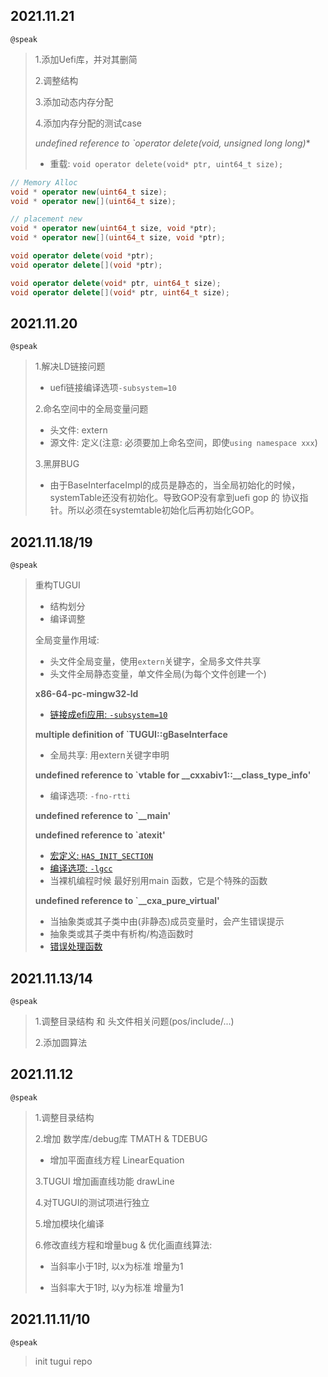 ## 2021.11.21

`@speak`

>
>1.添加Uefi库，并对其删简
>
>2.调整结构
>
>3.添加动态内存分配
>
>4.添加内存分配的测试case
>
>**undefined reference to `operator delete(void*, unsigned long long)**
>
>- 重载: `void operator delete(void* ptr, uint64_t size);`

```c++
// Memory Alloc
void * operator new(uint64_t size);
void * operator new[](uint64_t size);

// placement new
void * operator new(uint64_t size, void *ptr);
void * operator new[](uint64_t size, void *ptr);

void operator delete(void *ptr);
void operator delete[](void *ptr);

void operator delete(void* ptr, uint64_t size);
void operator delete[](void* ptr, uint64_t size);
```



## 2021.11.20

`@speak`

>1.解决LD链接问题
>
>- uefi链接编译选项`-subsystem=10`
>
>2.命名空间中的全局变量问题
>
>- 头文件: extern
>- 源文件: 定义(注意: 必须要加上命名空间，即使`using namespace xxx`)
>
>3.黑屏BUG
>
>- 由于BaseInterfaceImpl的成员是静态的，当全局初始化的时候，systemTable还没有初始化。导致GOP没有拿到uefi gop 的 协议指针。所以必须在systemtable初始化后再初始化GOP。



## 2021.11.18/19

`@speak`

>重构TUGUI
>
>- 结构划分
>- 编译调整
>
>全局变量作用域:
>
>- 头文件全局变量，使用`extern`关键字，全局多文件共享
>- 头文件全局静态变量，单文件全局(为每个文件创建一个)
>
>**x86-64-pc-mingw32-ld**
>
>- [链接成efi应用: `-subsystem=10`](https://binutils.sourceware.narkive.com/9ldS6K7n/linking-efi-applications-with-x86-64-pc-mingw32-ld)
>
>**multiple definition of `TUGUI::gBaseInterface**
>
>- 全局共享: 用extern关键字申明
>
>**undefined reference to `vtable for __cxxabiv1::__class_type_info'**
>
>- 编译选项: `-fno-rtti`
>
>**undefined reference to `__main'**
>
>**undefined reference to `atexit'**
>
>- [宏定义:  `HAS_INIT_SECTION`](https://gcc.gnu.org/onlinedocs/gcc-4.5.0/gccint/Macros-for-Initialization.html)
>- [编译选项: `-lgcc`](https://gcc.gnu.org/onlinedocs/gccint/Collect2.html)
>- 当裸机编程时候 最好别用main 函数，它是个特殊的函数
>
>**undefined reference to `__cxa_pure_virtual'**
>
>- 当抽象类或其子类中由(非静态)成员变量时，会产生错误提示
>- 抽象类或其子类中有析构/构造函数时
>- [错误处理函数](https://stackoverflow.com/questions/920500/what-is-the-purpose-of-cxa-pure-virtual)

## 2021.11.13/14

`@speak`

> 1.调整目录结构 和 头文件相关问题(pos/include/...)
>
> 2.添加圆算法

## 2021.11.12

`@speak`

> 1.调整目录结构
>
> 2.增加 数学库/debug库 TMATH & TDEBUG
>
> - 增加平面直线方程 LinearEquation
>
> 3.TUGUI 增加画直线功能 drawLine
>
> 4.对TUGUI的测试项进行独立
>
> 5.增加模块化编译
>
> 6.修改直线方程和增量bug & 优化画直线算法: 
>
> - 当斜率小于1时, 以x为标准 增量为1
>
> - 当斜率大于1时, 以y为标准 增量为1

## 2021.11.11/10

`@speak`

> init tugui repo
